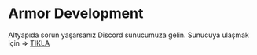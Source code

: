 # Armor Development
Altyapıda sorun yaşarsanız Discord sunucumuza gelin. Sunucuya ulaşmak için =>  [TIKLA](https://discord.gg/armor)